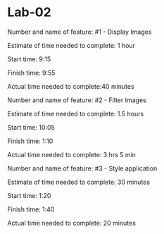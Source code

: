 # Lab-02

Number and name of feature: #1 - Display Images

Estimate of time needed to complete: 1 hour

Start time: 9:15

Finish time: 9:55

Actual time needed to complete:40 minutes

Number and name of feature: #2 - Filter Images

Estimate of time needed to complete: 1.5 hours

Start time: 10:05

Finish time: 1:10

Actual time needed to complete: 3 hrs 5 min

Number and name of feature: #3 - Style application

Estimate of time needed to complete: 30 minutes

Start time: 1:20

Finish time: 1:40

Actual time needed to complete: 20 minutes